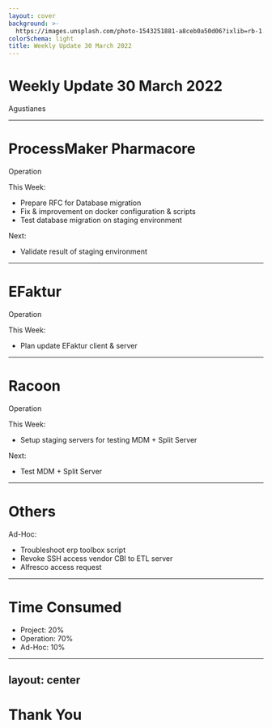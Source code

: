```yaml
---
layout: cover
background: >-
  https://images.unsplash.com/photo-1543251881-a8ceb0a50d06?ixlib=rb-1.2.1&ixid=MnwxMjA3fDB8MHxwaG90by1wYWdlfHx8fGVufDB8fHx8&auto=format&fit=crop&w=1470&q=80
colorSchema: light
title: Weekly Update 30 March 2022
---
```


# Weekly Update 30 March 2022

Agustianes

---

# ProcessMaker Pharmacore

Operation

This Week:
- Prepare RFC for Database migration
- Fix & improvement on docker configuration & scripts
- Test database migration on staging environment

Next:
- Validate result of staging environment

---

# EFaktur

Operation

This Week:
- Plan update EFaktur client & server

---

# Racoon

Operation

This Week:
- Setup staging servers for testing MDM + Split Server

Next:
- Test MDM + Split Server

---

# Others

Ad-Hoc:
- Troubleshoot erp toolbox script
- Revoke SSH access vendor CBI to ETL server
- Alfresco access request

---

# Time Consumed

- Project: 20%
- Operation: 70%
- Ad-Hoc: 10%

---
layout: center
---

# Thank You
